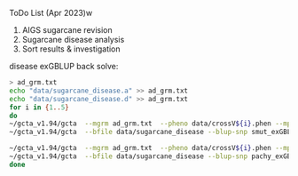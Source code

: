 ToDo List (Apr 2023)w

1. AIGS sugarcane revision 
2. Sugarcane disease analysis
3. Sort results & investigation



disease exGBLUP back solve:

```bash
> ad_grm.txt
echo "data/sugarcane_disease.a" >> ad_grm.txt
echo "data/sugarcane_disease.d" >> ad_grm.txt
for i in {1..5}
do
~/gcta_v1.94/gcta  --mgrm ad_grm.txt  --pheno data/crossV${i}.phen --mpheno 1  --out smut_exGBLUP/smux_ad_${i} --reml-est-fix --threads 10
~/gcta_v1.94/gcta  --bfile data/sugarcane_disease --blup-snp smut_exGBLUP/smux_ad_${i}.indi.blp  --out smut_exGBLUP/smut_ad_${i} --threads 10

~/gcta_v1.94/gcta  --mgrm ad_grm.txt  --pheno data/crossV${i}.phen --mpheno 2  --out pachy_exGBLUP/pachy_ad_${i} --reml-est-fix --threads 10
~/gcta_v1.94/gcta  --bfile data/sugarcane_disease --blup-snp pachy_exGBLUP/pachy_ad_${i}.indi.blp  --out pachy_exGBLUP/pachy_ad_${i} --threads 10
done
```

